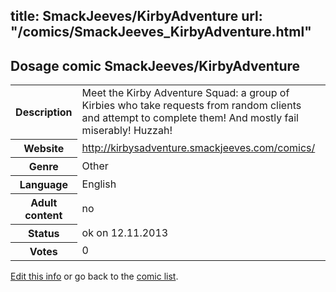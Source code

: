title: SmackJeeves/KirbyAdventure
url: "/comics/SmackJeeves_KirbyAdventure.html"
---
Dosage comic SmackJeeves/KirbyAdventure
-----------------------------------------

<p id="msg"></p>
<script type="text/javascript">
if (window.location.search === '?edit_info_mail=sent_ok') {
  var elem = document.getElementById("msg");
  elem.innerHTML = 'Edited information sucessfully sent for review, which is usually done daily. Thanks!';
  elem.className = 'ok';
}
</script>
<table class="comicinfo">
<tr>
<th>Description</th><td>Meet the Kirby Adventure Squad: a group of Kirbies who take requests from random clients and attempt to complete them! And mostly fail miserably! Huzzah!</td>
</tr>
<tr>
<th>Website</th><td><a href="http://kirbysadventure.smackjeeves.com/comics/">http://kirbysadventure.smackjeeves.com/comics/</a></td>
</tr>
<tr>
<th>Genre</th><td>Other</td>
</tr>
<tr>
<th>Language</th><td>English</td>
</tr>
<tr>
<th>Adult content</th><td>no</td>
</tr>
<tr>
<th>Status</th><td>ok on 12.11.2013</td>
</tr>
<tr>
<th>Votes</th><td>0</td>
</tr>
</table>

[Edit this info](SmackJeeves_KirbyAdventure_edit.html) or go back to the [comic list](../comic-index.html).
